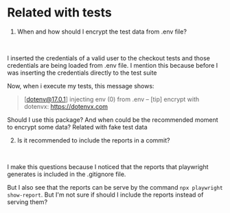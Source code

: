 # Related with tests
1. When and how should I encrypt the test data from .env file?

<br>

I inserted the credentials of a valid user to the checkout tests and those credentials are being loaded from .env file. I mention this because before I was inserting the credentials directly to the test suite

Now, when i execute my tests, this message shows: 
> [dotenv@17.0.1] injecting env (0) from .env – [tip] encrypt with dotenvx: https://dotenvx.com

Should I use this package? And when could be the recommended moment to encrypt some data? Related with fake test data


2. Is it recommended to include the reports in a commit?

<br>

I make this questions because I noticed that the reports that playwright generates is included in the .gitignore file.

But I also see that the reports can be serve by the command `npx playwright show-report`. But I'm not sure if should I include the reports instead of serving them?